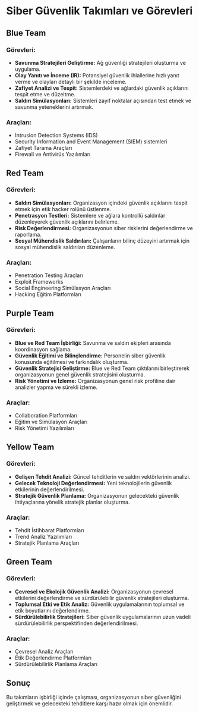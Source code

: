 # Siber Güvenlik Takımları ve Görevleri

## Blue Team

### Görevleri:
- **Savunma Stratejileri Geliştirme:** Ağ güvenliği stratejileri oluşturma ve uygulama.
- **Olay Yanıtı ve İnceme (IR):** Potansiyel güvenlik ihlallerine hızlı yanıt verme ve olayları detaylı bir şekilde inceleme.
- **Zafiyet Analizi ve Tespit:** Sistemlerdeki ve ağlardaki güvenlik açıklarını tespit etme ve düzeltme.
- **Saldırı Simülasyonları:** Sistemleri zayıf noktalar açısından test etmek ve savunma yeteneklerini artırmak.

### Araçları:
- Intrusion Detection Systems (IDS)
- Security Information and Event Management (SIEM) sistemleri
- Zafiyet Tarama Araçları
- Firewall ve Antivirüs Yazılımları

## Red Team

### Görevleri:
- **Saldırı Simülasyonları:** Organizasyon içindeki güvenlik açıklarını tespit etmek için etik hacker rolünü üstlenme.
- **Penetrasyon Testleri:** Sistemlere ve ağlara kontrollü saldırılar düzenleyerek güvenlik açıklarını belirleme.
- **Risk Değerlendirmesi:** Organizasyonun siber risklerini değerlendirme ve raporlama.
- **Sosyal Mühendislik Saldırıları:** Çalışanların bilinç düzeyini artırmak için sosyal mühendislik saldırıları düzenleme.

### Araçları:
- Penetration Testing Araçları
- Exploit Frameworks
- Social Engineering Simülasyon Araçları
- Hacking Eğitim Platformları

## Purple Team

### Görevleri:
- **Blue ve Red Team İşbirliği:** Savunma ve saldırı ekipleri arasında koordinasyon sağlama.
- **Güvenlik Eğitimi ve Bilinçlendirme:** Personelin siber güvenlik konusunda eğitilmesi ve farkındalık oluşturma.
- **Güvenlik Stratejisi Geliştirme:** Blue ve Red Team çıktılarını birleştirerek organizasyonun genel güvenlik stratejisini oluşturma.
- **Risk Yönetimi ve İzleme:** Organizasyonun genel risk profiline dair analizler yapma ve sürekli izleme.

### Araçlar:
- Collaboration Platformları
- Eğitim ve Simülasyon Araçları
- Risk Yönetimi Yazılımları

## Yellow Team

### Görevleri:
- **Gelişen Tehdit Analizi:** Güncel tehditlerin ve saldırı vektörlerinin analizi.
- **Gelecek Teknoloji Değerlendirmesi:** Yeni teknolojilerin güvenlik etkilerinin değerlendirilmesi.
- **Stratejik Güvenlik Planlama:** Organizasyonun gelecekteki güvenlik ihtiyaçlarına yönelik stratejik planlar oluşturma.

### Araçlar:
- Tehdit İstihbarat Platformları
- Trend Analiz Yazılımları
- Stratejik Planlama Araçları

## Green Team

### Görevleri:
- **Çevresel ve Ekolojik Güvenlik Analizi:** Organizasyonun çevresel etkilerini değerlendirme ve sürdürülebilir güvenlik stratejileri oluşturma.
- **Toplumsal Etki ve Etik Analiz:** Güvenlik uygulamalarının toplumsal ve etik boyutlarını değerlendirme.
- **Sürdürülebilirlik Stratejileri:** Siber güvenlik uygulamalarının uzun vadeli sürdürülebilirlik perspektifinden değerlendirilmesi.

### Araçlar:
- Çevresel Analiz Araçları
- Etik Değerlendirme Platformları
- Sürdürülebilirlik Planlama Araçları

## Sonuç
Bu takımların işbirliği içinde çalışması, organizasyonun siber güvenliğini geliştirmek ve gelecekteki tehditlere karşı hazır olmak için önemlidir.
